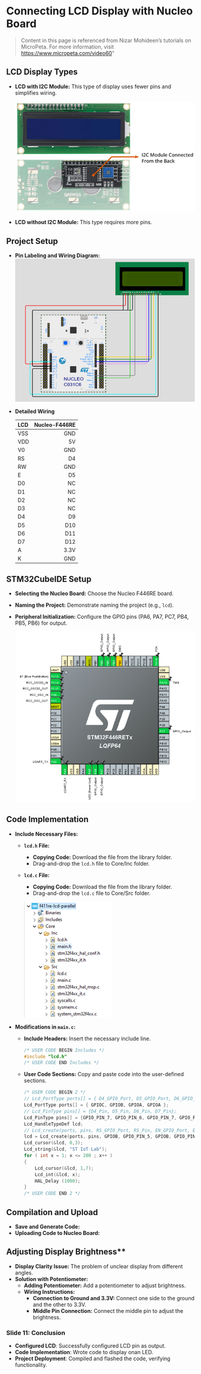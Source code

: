 # Connecting LCD Display with Nucleo Board 

>Content in this page is referenced from Nizar Mohideen’s tutorials on MicroPeta. For more information, visit https://www.micropeta.com/video60"


## LCD Display Types
- **LCD with I2C Module:** This type of display uses fewer pins and simplifies wiring.

    ![alt text](images/lcd-i2c.png)

- **LCD without I2C Module:** This type requires more pins.

## Project Setup
- **Pin Labeling and Wiring Diagram:**
![alt text](images/stm32-lcd-parallel.png)

- **Detailed Wiring**
   
    | LCD | Nucleo-F446RE |
    | --- | -----------: |
    | VSS | GND |
    | VDD | 5V |
    | V0 | GND |
    | RS | D4 |
    | RW | GND |
    | E | D5 |
    | D0 | NC |
    | D1 | NC |
    | D2 | NC |
    | D3 | NC |
    | D4 | D9 |
    | D5 | D10 |
    | D6 | D11 |
    | D7 | D12 |
    | A | 3.3V |
    | K | GND |

## STM32CubeIDE Setup

  - **Selecting the Nucleo Board:** Choose the Nucleo F446RE board.
  - **Naming the Project:** Demonstrate naming the project (e.g., `lcd`).
  - **Peripheral Initialization:** Configure the GPIO pins (PA6, PA7, PC7, PB4, PB5, PB6) for output.

    ![alt text](images/lcd-ioc.png)

## Code Implementation
- **Include Necessary Files:**
  - **`lcd.h` File:**
    - **Copying Code:** Download the file from the library folder.
    - Drag-and-drop the `lcd.h` file to Core/Inc folder.
  
  - **`lcd.c` File:**
    - **Copying Code:** Download the file from the library folder.
    - Drag-and-drop the `lcd.c` file to Core/Src folder.

    ![alt text](images/insert-lcd-library.png)

- **Modifications in `main.c`:**
  - **Include Headers:** Insert the necessary include line.

    ```C
    /* USER CODE BEGIN Includes */
    #include "lcd.h"
    /* USER CODE END Includes */
    ```
  - **User Code Sections:** Copy and paste code into the user-defined sections.

    ```C
    /* USER CODE BEGIN 2 */
    // Lcd_PortType ports[] = { D4_GPIO_Port, D5_GPIO_Port, D6_GPIO_Port, D7_GPIO_Port };
    Lcd_PortType ports[] = { GPIOC, GPIOB, GPIOA, GPIOA };
    // Lcd_PinType pins[] = {D4_Pin, D5_Pin, D6_Pin, D7_Pin};
    Lcd_PinType pins[] = {GPIO_PIN_7, GPIO_PIN_6, GPIO_PIN_7, GPIO_PIN_6};
    Lcd_HandleTypeDef lcd;
    // Lcd_create(ports, pins, RS_GPIO_Port, RS_Pin, EN_GPIO_Port, EN_Pin, LCD_4_BIT_MODE);
    lcd = Lcd_create(ports, pins, GPIOB, GPIO_PIN_5, GPIOB, GPIO_PIN_4, LCD_4_BIT_MODE);
    Lcd_cursor(&lcd, 0,3);
    Lcd_string(&lcd, "ST IoT Lab");
    for ( int x = 1; x <= 200 ; x++ )
    {
        Lcd_cursor(&lcd, 1,7);
        Lcd_int(&lcd, x);
        HAL_Delay (1000);
    }
    /* USER CODE END 2 */

    ```

## Compilation and Upload
- **Save and Generate Code:** 
- **Uploading Code to Nucleo Board:** 

## Adjusting Display Brightness**
- **Display Clarity Issue:** The problem of unclear display from different angles.
- **Solution with Potentiometer:**
  - **Adding Potentiometer:** Add a potentiometer to adjust brightness.
  - **Wiring Instructions:**
    - **Connection to Ground and 3.3V:** Connect one side to the ground and the other to 3.3V.
    - **Middle Pin Connection:** Connect the middle pin to adjust the brightness.
  
### Slide 11: Conclusion
  - **Configured LCD**: Successfully configured LCD pin as output.
  - **Code Implementation**: Wrote code to display onan LED.
  - **Project Deployment**: Compiled and flashed the code, verifying functionality.